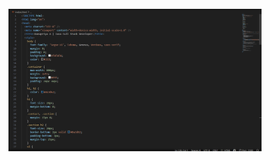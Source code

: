 ![image alt](https://github.com/banupriya1719/BANUPRIYA-RESUME/blob/main/Screenshot%202025-05-11%20000439.png?raw=true)
